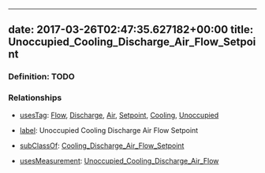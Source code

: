
---
date: 2017-03-26T02:47:35.627182+00:00
title: Unoccupied_Cooling_Discharge_Air_Flow_Setpoint
---
### Definition: TODO

### Relationships

* [usesTag](https://brickschema.org/schema/1.0/BrickFrame#usesTag): [Flow](https://brickschema.org/schema/1.0/BrickTag#Flow), [Discharge](https://brickschema.org/schema/1.0/BrickTag#Discharge), [Air](https://brickschema.org/schema/1.0/BrickTag#Air), [Setpoint](https://brickschema.org/schema/1.0/BrickTag#Setpoint), [Cooling](https://brickschema.org/schema/1.0/BrickTag#Cooling), [Unoccupied](https://brickschema.org/schema/1.0/BrickTag#Unoccupied)

* [label](http://www.w3.org/2000/01/rdf-schema#label): Unoccupied Cooling Discharge Air Flow Setpoint

* [subClassOf](http://www.w3.org/2000/01/rdf-schema#subClassOf): [Cooling_Discharge_Air_Flow_Setpoint](https://brickschema.org/schema/1.0/Brick#Cooling_Discharge_Air_Flow_Setpoint)

* [usesMeasurement](https://brickschema.org/schema/1.0/BrickFrame#usesMeasurement): [Unoccupied_Cooling_Discharge_Air_Flow](https://brickschema.org/schema/1.0/Brick#Unoccupied_Cooling_Discharge_Air_Flow)
